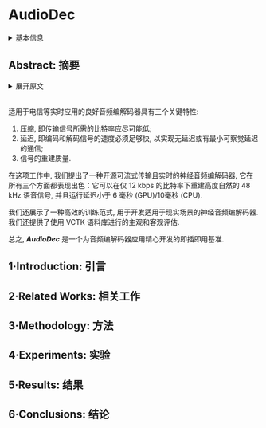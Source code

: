 # AudioDec

<details>
<summary>基本信息</summary>

- 标题: "AudioDec: An Open-source Streaming High-fidelity Neural Audio Codec"
- 作者:
  - 01 Yi-Chiao Wu (Meta Reality Labs Research, USA)
  - 02 Israel D. Gebru (Meta Reality Labs Research, USA)
  - 03 Dejan Markovic (Meta Reality Labs Research, USA)
  - 04 Alexander Richard (Meta Reality Labs Research, USA)
- 链接:
  - [ArXiv](https://arxiv.org/abs/2305.16608)
  - [Publication](https://doi.org/10.1109/ICASSP49357.2023.10096509)
  - [Github](https://github.com/facebookresearch/AudioDec)
  - [Demo](https://bigpon.github.io/AudioDec_demo/)
- 文件:
  - [ArXiv](_PDF/2305.16608v1__AudioDec__An_Open-source_Streaming_High-fidelity_Neural_Audio_Codec.pdf)
  - [Publication](_PDF/2305.16608p0__AudioDec__ICASSP2023.pdf)

</details>

## Abstract: 摘要

<details>
<summary>展开原文</summary>

A good audio codec for live applications such as telecommunication is characterized by three key properties:
(1) compression, i.e. the bitrate that is required to transmit the signal should be as low as possible;
(2) latency, i.e. encoding and decoding the signal needs to be fast enough to enable communication without or with only minimal noticeable delay; and
(3) reconstruction quality of the signal.
In this work, we propose an open-source, streamable, and real-time neural audio codec that achieves strong performance along all three axes: it can reconstruct highly natural sounding 48~kHz speech signals while operating at only 12~kbps and running with less than 6~ms (GPU)/10~ms (CPU) latency.
An efficient training paradigm is also demonstrated for developing such neural audio codecs for real-world scenarios.
Both objective and subjective evaluations using the VCTK corpus are provided.
To sum up, ***AudioDec*** is a well-developed plug-and-play benchmark for audio codec applications.

</details>
<br>

适用于电信等实时应用的良好音频编解码器具有三个关键特性:
1. 压缩, 即传输信号所需的比特率应尽可能低;
2. 延迟, 即编码和解码信号的速度必须足够快, 以实现无延迟或有最小可察觉延迟的通信;
3. 信号的重建质量.

在这项工作中, 我们提出了一种开源可流式传输且实时的神经音频编解码器, 它在所有三个方面都表现出色：它可以在仅 12 kbps 的比特率下重建高度自然的 48 kHz 语音信号, 并且运行延迟小于 6 毫秒 (GPU)/10毫秒 (CPU).

我们还展示了一种高效的训练范式, 用于开发适用于现实场景的神经音频编解码器.
我们还提供了使用 VCTK 语料库进行的主观和客观评估.

总之, ***AudioDec*** 是一个为音频编解码器应用精心开发的即插即用基准.

## 1·Introduction: 引言

## 2·Related Works: 相关工作

## 3·Methodology: 方法

## 4·Experiments: 实验

## 5·Results: 结果

## 6·Conclusions: 结论